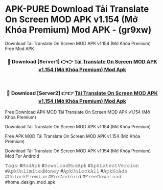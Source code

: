 # APK-PURE Download Tải Translate On Screen MOD APK v1.154 (Mở Khóa Premium) Mod APK - (gr9xw)
Download Tải Translate On Screen MOD APK v1.154 (Mở Khóa Premium) Free Mod APK

<div align="center">
<h3>🔴 Download [Server1] 👉👉 <a href="https://apk-comot.site?title=Tải_Translate_On_Screen_MOD_APK_v1.154_(Mở_Khóa_Premium)">Tải Translate On Screen MOD APK v1.154 (Mở Khóa Premium) Mod Apk</a></h3><br>

<h3>🔴 Download [Server2] 👉👉 <a href="https://apk-comot.site?title=Tải_Translate_On_Screen_MOD_APK_v1.154_(Mở_Khóa_Premium)">Tải Translate On Screen MOD APK v1.154 (Mở Khóa Premium) Mod Apk</a></h3>
</div>


Free Download APK MOD Tải Translate On Screen MOD APK v1.154 (Mở Khóa Premium)

Download Tải Translate On Screen MOD APK v1.154 (Mở Khóa Premium) 

Free APK MOD Tải Translate On Screen MOD APK v1.154 (Mở Khóa Premium) 

Download Tải Translate On Screen MOD APK v1.154 (Mở Khóa Premium) Mod For Android

𝚃𝚊𝚐𝚜: #𝙼𝚘𝚍𝙰𝚙𝚔 #𝙳𝚘𝚠𝚗𝚕𝚘𝚊𝚍𝙼𝚘𝚍𝙰𝚙𝚔 #𝙰𝚙𝚔𝙻𝚊𝚝𝚎𝚜𝚝𝚅𝚎𝚛𝚜𝚒𝚘𝚗 #𝙰𝚙𝚔𝚄𝚗𝚕𝚒𝚖𝚒𝚝𝚎𝚍𝙼𝚘𝚗𝚎𝚢 #𝙰𝚙𝚔𝚄𝚗𝚕𝚘𝚌𝚔𝙰𝚕𝚕 #𝙰𝚙𝚔𝙽𝚘𝙰𝚍𝚜 #𝚄𝚗𝚕𝚘𝚌𝚔𝙿𝚛𝚎𝚖𝚒𝚞𝚖 #𝙵𝚘𝚛𝙰𝚗𝚍𝚛𝚘𝚒𝚍 #𝙵𝚛𝚎𝚎𝙳𝚘𝚠𝚗𝚕𝚘𝚊𝚍 #home_design_mod_apk